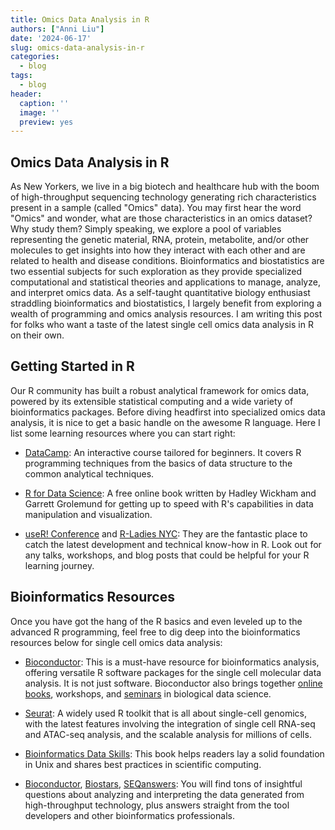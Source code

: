 ```yaml
---
title: Omics Data Analysis in R
authors: ["Anni Liu"]
date: '2024-06-17'
slug: omics-data-analysis-in-r
categories:
  - blog
tags:
  - blog
header:
  caption: ''
  image: ''
  preview: yes
---
```


## Omics Data Analysis in R

As New Yorkers, we live in a big biotech and healthcare hub with the boom of high-throughput sequencing technology generating rich characteristics present in a sample (called "Omics" data). You may first hear the word "Omics" and wonder, what are those characteristics in an omics dataset? Why study them? Simply speaking, we explore a pool of variables representing the genetic material, RNA, protein, metabolite, and/or other molecules to get insights into how they interact with each other and are related to health and disease conditions. Bioinformatics and biostatistics are two essential subjects for such exploration as they provide specialized computational and statistical theories and applications to manage, analyze, and interpret omics data. As a self-taught quantitative biology enthusiast straddling bioinformatics and biostatistics, I largely benefit from exploring a wealth of programming and omics analysis resources. I am writing this post for folks who want a taste of the latest single cell omics data analysis in R on their own.

## Getting Started in R

Our R community has built a robust analytical framework for omics data, powered by its extensible statistical computing and a wide variety of bioinformatics packages. Before diving headfirst into specialized omics data analysis, it is nice to get a basic handle on the awesome R language. Here I list some learning resources where you can start right:

-   [DataCamp](https://www.datacamp.com/tracks/data-analyst-with-r): An interactive course tailored for beginners. It covers R programming techniques from the basics of data structure to the common analytical techniques.

-   [R for Data Science](https://r4ds.hadley.nz): A free online book written by Hadley Wickham and Garrett Grolemund for getting up to speed with R's capabilities in data manipulation and visualization.

-   [useR! Conference](https://www.r-project.org/conferences/) and [R-Ladies NYC](https://www.rladiesnyc.org): They are the fantastic place to catch the latest development and technical know-how in R. Look out for any talks, workshops, and blog posts that could be helpful for your R learning journey.

## Bioinformatics Resources

Once you have got the hang of the R basics and even leveled up to the advanced R programming, feel free to dig deep into the bioinformatics resources below for single cell omics data analysis:

-   [Bioconductor](https://www.bioconductor.org): This is a must-have resource for bioinformatics analysis, offering versatile R software packages for the single cell molecular data analysis. It is not just software. Bioconductor also brings together [online books](https://www.bioconductor.org/help/bioconductor-books/), workshops, and [seminars](https://www.bioconductor.org/help/course-materials/) in biological data science.

-   [Seurat](https://satijalab.org/seurat/): A widely used R toolkit that is all about single-cell genomics, with the latest features involving the integration of single cell RNA-seq and ATAC-seq analysis, and the scalable analysis for millions of cells.

-   [Bioinformatics Data Skills](https://www.amazon.com/Bioinformatics-Data-Skills-Reproducible-Research/dp/1449367372/): This book helps readers lay a solid foundation in Unix and shares best practices in scientific computing.

-   [Bioconductor](https://support.bioconductor.org), [Biostars](https://www.biostars.org), [SEQanswers](https://www.seqanswers.com): You will find tons of insightful questions about analyzing and interpreting the data generated from high-throughput technology, plus answers straight from the tool developers and other bioinformatics professionals.
